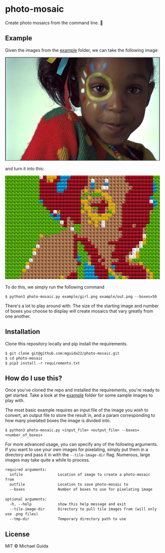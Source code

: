 # photo-mosaic

Create photo mosaics from the command line. :art:

## Example

Given the images from the [example](https://github.com/mguida22/photo-mosaic/tree/master/example) folder, we can take the following image:

![girl](https://github.com/mguida22/photo-mosaic/blob/master/example/girl.png)

and turn it into this:

![mosaic-girl](https://github.com/mguida22/photo-mosaic/blob/master/example/out.png)

To do this, we simply run the following command

```
$ python3 photo-mosaic.py example/girl.png example/out.png --boxes=50
```

There's a lot to play around with. The size of the starting image and number of boxes you choose to display will create mosaics that vary greatly from one another.

## Installation

Clone this repository locally and pip install the requirements.

```
$ git clone git@github.com:mguida22/photo-mosaic.git
$ cd photo-mosaic
$ pip3 install -r requirements.txt
```

## How do I use this?

Once you've cloned the repo and installed the requirements, you're ready to get started. Take a look at the [example](https://github.com/mguida22/photo-mosaic/tree/master/example) folder for some sample images to play with.

The most basic example requires an input file of the image you wish to convert, an output file to store the result in, and a param corresponding to how many pixelated boxes the image is divided into.

```
$ python3 photo-mosaic.py <input_file> <output_file> --boxes=<number_of_boxes>
```

For more advanced usage, you can specify any of the following arguments. If you want to use your own images for pixelating, simply put them in a directory and pass it in with the `--tile-image-dir` flag. Numerous, large images may take quite a while to process.

```
required arguments:
  infile                Location of image to create a photo-mosaic from
  outfile               Location to save photo-mosaic to
  --boxes               Number of boxes to use for pixelating image

optional arguments:
  -h, --help            show this help message and exit
  --tile-image-dir      Directory to pull tile images from (will only use .png files)
  --tmp-dir             Temporary directory path to use
```

## License

MIT © Michael Guida
